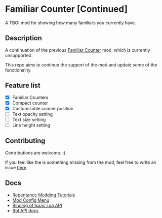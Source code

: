 # Familiar Counter [Continued]

A TBOI mod for showing how many familiars you currently have.

## Description

A continuation of the previous [Familiar Counter](https://steamcommunity.com/sharedfiles/filedetails/?id=2496751594) mod, which is currently unsupported.

This repo aims to continue the support of the mod and update some of the functionality.

## Feature list

- [x] Familiar Counters
- [x] Compact counter
- [x] Customizable couner position
- [ ] Text opacity setting
- [ ] Text size setting
- [ ] Line height setting

## Contributing

Contributions are welcome. :)

If you feel like the is something missing from the mod, feel free to write an issue [here](https://github.com/aon4o/FamiliarCounter/issues).

## Docs

- [Repentance Modding Tutorials](https://www.youtube.com/playlist?list=PLkIbky8_pFUpqAF9l7dh_YsEV-zpJ4q50)
- [Mod Config Menu](https://steamcommunity.com/sharedfiles/filedetails/?id=2681875787)
- [Binding of Isaac Lua API](https://github.com/filloax/isaac-lua-api-vscode)
- [BoI API docs](https://wofsauge.github.io/IsaacDocs/rep/)
